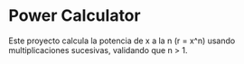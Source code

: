 # Power Calculator

Este proyecto calcula la potencia de x a la n (r = x^n) usando multiplicaciones sucesivas, validando que n > 1.